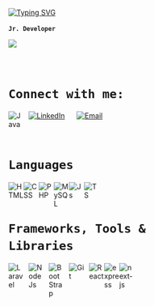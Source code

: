 <a href="https://git.io/typing-svg"><img src="https://readme-typing-svg.demolab.com?font=Fira+Code&color=54EBF8&duration=10000&pause=1000&repeat=false&width=435&lines=I'm+Ary+Daniel" alt="Typing SVG" /></a>

**`Jr. Developer`**

[//]: <> (**`Back-End Developer`**)
![](https://github-widgetbox.vercel.app/api/profile?username=AryDaniel&data=followers,repositories,stars,commits&theme=nautilus)

<!--
<p align="center">
  <a href="https://github.com/AryDaniel?tab=repositories&sort=stargazers">
    <img alt="total stars" title="Total stars on GitHub" src="https://custom-icon-badges.demolab.com/github/stars/AryDaniel?color=236ad3&style=for-the-badge&labelColor=1155ba&logo=star"/></a>
  <a href="https://github.com/AryDaniel?tab=followers">
    <img alt="followers" title="Follow me on Github" src="https://custom-icon-badges.demolab.com/github/followers/AryDaniel?color=236ad3&labelColor=1155ba&style=for-the-badge&logo=person-add&label=Follow&logoColor=white"/></a>
</p>
# <code>About</code>
I'm a Back-End Developer who builds web sites using PHP and Js technologies such as Laravel, and Node.Js, and MySQL. I have worked on a small team using SCRUM and Git-Flow.

[//]: <> (I love exploring new technologies.)

--> 
<br>

# <code>Connect with me:</code>

[<img src="https://cdn-icons-png.flaticon.com/512/174/174857.png" alt="LinkedIn" width="30" height="30">](https://www.linkedin.com/in/arydaniel/)
&nbsp;&nbsp;&nbsp;&nbsp;
[<img src="https://cdn-icons-png.flaticon.com/512/732/732200.png" alt="Email" width="30" height="30">](mailto:ary.05daniel@gmail.com)
[<img src="https://cdn.jsdelivr.net/gh/devicons/devicon@latest/icons/gitlab/gitlab-original.svg" align="left" alt="Java" width="30px" style="padding-right:10px"/>](https://gitlab.com/AryDaniel)

<br>

# <code>Languages</code>
<img align="left" alt="HTML"    width="30px" src="https://cdn.jsdelivr.net/gh/devicons/devicon@latest/icons/html5/html5-original.svg" />          
<img align="left" alt="CSS"     width="30px" src="https://cdn.jsdelivr.net/gh/devicons/devicon@latest/icons/css3/css3-original.svg" />
<img align="left" alt="PHP"     width="30px" src="https://cdn.jsdelivr.net/gh/devicons/devicon@latest/icons/php/php-original.svg" />
<img align="left" alt="MySQL"   width="30px" src="https://cdn.jsdelivr.net/gh/devicons/devicon@latest/icons/mysql/mysql-original-wordmark.svg" />
<img align="left" alt="Js"      width="30px" src="https://cdn.jsdelivr.net/gh/devicons/devicon@latest/icons/javascript/javascript-original.svg" />
<img align="left" alt="TS"      width="30px" src="https://cdn.jsdelivr.net/gh/devicons/devicon@latest/icons/typescript/typescript-original.svg" />
          
[//]: <> (<img align="left" alt="Java" width="30px" style="padding-right:10px" src="https://cdn.jsdelivr.net/gh/devicons/devicon@latest/icons/cplusplus/cplusplus-original.svg" />)
[//]: <> (<img align="left" width="40" height="40" src="https://raw.githubusercontent.com/devicons/devicon/master/icons/java/java-original.svg"/>)

<br><br>

# <code>Frameworks, Tools & Libraries</code>

<img align="left" alt="Laravel"   width="30px" style="padding-right:10px" src="https://cdn.jsdelivr.net/gh/devicons/devicon@latest/icons/laravel/laravel-original.svg" />
<img align="left" alt="NodeJs"   width="30px" style="padding-right:10px" src="https://cdn.jsdelivr.net/gh/devicons/devicon@latest/icons/nodejs/nodejs-original-wordmark.svg" />
<img align="left" alt="BootStrap" width="30px" style="padding-right:10px" src="https://cdn.jsdelivr.net/gh/devicons/devicon@latest/icons/bootstrap/bootstrap-original.svg" />
<img align="left" alt="Git"     width="30px" style="padding-right:10px" src="https://cdn.jsdelivr.net/gh/devicons/devicon@latest/icons/git/git-original.svg" />
<img align="left" alt="React"    width="30px" src="https://cdn.jsdelivr.net/gh/devicons/devicon@latest/icons/react/react-original.svg" />
<img align="left" alt="express"    width="30px" src="https://cdn.jsdelivr.net/gh/devicons/devicon@latest/icons/express/express-original.svg" />
<img align="left" alt="next-js"    width="30px" src="https://cdn.jsdelivr.net/gh/devicons/devicon@latest/icons/nextjs/nextjs-original.svg" />
          
[//]: <> (<img align="left" alt="Java" width="30px" style="padding-right:10px" src="https://www.apachefriends.org/images/xampp-logo-ac950edf.svg" />)
[//]: <> (<img align="left" alt="Java" width="30px" style="padding-right:10px" src="https://herd.laravel.com/images/appicon.png" />)
[//]: <> (<img align="left" alt="Java" width="30px" style="padding-right:10px" src="https://cdn.jsdelivr.net/gh/devicons/devicon@latest/icons/vscode/vscode-original.svg" />)
[//]: <> (<img align="left" alt="Java" width="30px" style="padding-right:10px" src="https://cdn.jsdelivr.net/gh/devicons/devicon@latest/icons/illustrator/illustrator-plain.svg" />)
[//]: <> (<img align="left" alt="Java" width="30px" style="padding-right:10px" src="https://cdn.jsdelivr.net/gh/devicons/devicon@latest/icons/composer/composer-original.svg" />)

<!--
<br><br>
# <code>Activity</code>
[![Ashutosh's github activity graph](https://github-readme-activity-graph.vercel.app/graph?username=AryDaniel&theme=react-dark&hide_title=true&radius=10&area=true)](https://github.com/AryDaniel)

--> 
